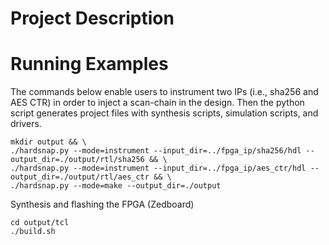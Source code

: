 # Project Description

# Running Examples

The commands below enable users to instrument two IPs (i.e., sha256 and AES CTR) in order to inject a scan-chain in the design.
Then the python script generates project files with synthesis scripts, simulation scripts, and drivers.


```
mkdir output && \          
./hardsnap.py --mode=instrument --input_dir=../fpga_ip/sha256/hdl --output_dir=./output/rtl/sha256 && \
./hardsnap.py --mode=instrument --input_dir=../fpga_ip/aes_ctr/hdl --output_dir=./output/rtl/aes_ctr && \
./hardsnap.py --mode=make --output_dir=./output
```

Synthesis and flashing the FPGA (Zedboard)
```
cd output/tcl
./build.sh
```

